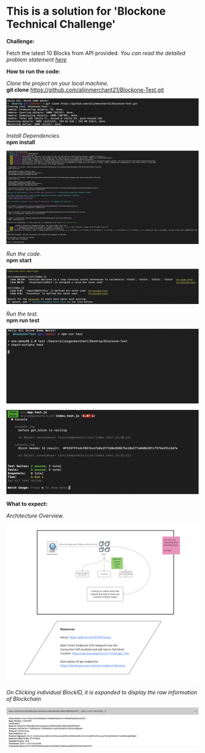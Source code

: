 # This is a solution for 'Blockone Technical Challenge'

**Challenge:**

Fetch the latest 10 Blocks from API provided.
*You can read the detailed problem statement [here](https://github.com/alijnmerchant21/Blockone-Test/blob/main/Web%20App%20Developer%20Technical%20Test.pdf)*



**How to run the code:**

*Clone the project on your local machine.* <br>
**git clone** https://github.com/alijnmerchant21/Blockone-Test.git 

![Clone](https://github.com/alijnmerchant21/Blockone-Test/blob/main/Resources/Screen%20Shot%202020-11-23%20at%2010.39.28%20AM.png)
<br>

*Install Dependencies.* <br>
**npm install**

![Install](https://github.com/alijnmerchant21/Blockone-Test/blob/main/Resources/Screen%20Shot%202020-11-23%20at%2010.42.16%20AM.png)
<br>

*Run the code.* <br>
**npm start** 

![Start](https://github.com/alijnmerchant21/Blockone-Test/blob/main/Resources/Screen%20Shot%202020-11-23%20at%2010.56.33%20AM.png)
<br>

*Run the test.* <br>
**npm run test** 

![Run Test](https://github.com/alijnmerchant21/Blockone-Test/blob/main/Resources/Screen%20Shot%202020-11-25%20at%2010.42.07%20PM.png)

![Test Result](https://github.com/alijnmerchant21/Blockone-Test/blob/main/Resources/Screen%20Shot%202020-11-25%20at%2010.40.47%20PM.png)



**What to expect:**

*Architecture Overview.*

![Architecture](https://github.com/alijnmerchant21/Blockone-Test/blob/main/Resources/Blockone_page-0001.jpg)


*On Clicking individual BlockID, it is expanded to display the raw information of Blockchain*

![Information](https://github.com/alijnmerchant21/Blockone-Test/blob/main/Resources/Screen%20Shot%202020-11-25%20at%2010.35.14%20PM.png)



